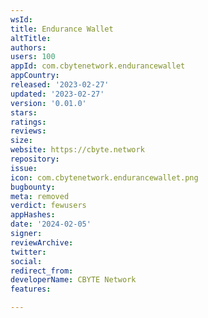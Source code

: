 ```yaml
---
wsId: 
title: Endurance Wallet
altTitle: 
authors: 
users: 100
appId: com.cbytenetwork.endurancewallet
appCountry: 
released: '2023-02-27'
updated: '2023-02-27'
version: '0.01.0'
stars: 
ratings: 
reviews: 
size: 
website: https://cbyte.network
repository: 
issue: 
icon: com.cbytenetwork.endurancewallet.png
bugbounty: 
meta: removed
verdict: fewusers
appHashes: 
date: '2024-02-05'
signer: 
reviewArchive: 
twitter: 
social: 
redirect_from: 
developerName: CBYTE Network
features: 

---
```



